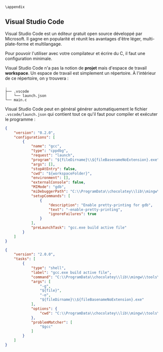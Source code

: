 ```{raw} latex
\appendix
```

## Visual Studio Code

Visual Studio Code est un éditeur gratuit open source développé par Microsoft. Il gagne en popularité et réunit les avantages d'être léger, multi-plate-forme et multilangage.

Pour pouvoir l'utiliser avec votre compilateur et écrire du C, il faut une configuration minimale.

Visual Studio Code n'a pas la notion de **projet** mais d'espace de travail **workspace**. Un espace de travail est simplement un répertoire. À l'intérieur de ce répertoire, on y trouvera :

```
.
├── .vscode
│   └── launch.json
└── main.c
```

Visual Studio Code peut en général générer automatiquement le fichier `.vscode/launch.json` qui contient tout ce qu'il faut pour compiler et exécuter le programme :

```json
{
    "version": "0.2.0",
    "configurations": [
        {
            "name": "gcc",
            "type": "cppdbg",
            "request": "launch",
            "program": "${fileDirname}\\${fileBasenameNoExtension}.exe",
            "args": [],
            "stopAtEntry": false,
            "cwd": "${workspaceFolder}",
            "environment": [],
            "externalConsole": false,
            "MIMode": "gdb",
            "miDebuggerPath": "C:\\ProgramData\\chocolatey\\lib\\mingw\\tools\\install\\mingw64\\bin\\gdb.exe",
            "setupCommands": [
                {
                    "description": "Enable pretty-printing for gdb",
                    "text": "-enable-pretty-printing",
                    "ignoreFailures": true
                }
            ],
            "preLaunchTask": "gcc.exe build active file"
        }
    ]
}
```

```json
{
    "version": "2.0.0",
    "tasks": [
        {
            "type": "shell",
            "label": "gcc.exe build active file",
            "command": "C:\\ProgramData\\chocolatey\\lib\\mingw\\tools\\install\\mingw64\\bin\\gcc.exe",
            "args": [
                "-g",
                "${file}",
                "-o",
                "${fileDirname}\\${fileBasenameNoExtension}.exe"
            ],
            "options": {
                "cwd": "C:\\ProgramData\\chocolatey\\lib\\mingw\\tools\\install\\mingw64\\bin"
            },
            "problemMatcher": [
                "$gcc"
            ]
        }
    ]
}
```
